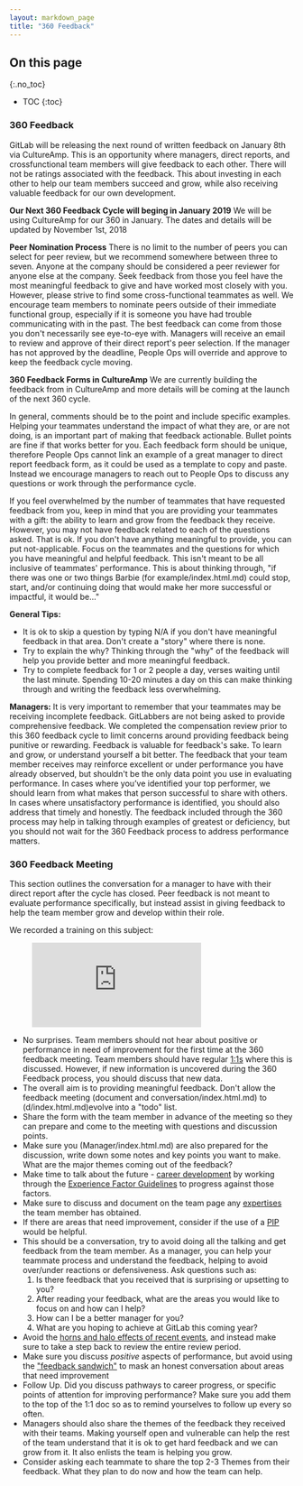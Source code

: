 ```yaml
---
layout: markdown_page
title: "360 Feedback"
---
```

## On this page
{:.no_toc}

- TOC
{:toc}


### 360 Feedback

GitLab will be releasing the next round of written feedback on January 8th via CultureAmp. This is an opportunity where managers, direct reports, and crossfunctional team members will give feedback to each other. There will not be ratings associated with the feedback. This about investing in each other to help our team members succeed and grow, while also receiving valuable feedback for our own development. 

**Our Next 360 Feedback Cycle will beging in January 2019**
We will be using CultureAmp for our 360 in January. The dates and details will be updated by November 1st, 2018


**Peer Nomination Process**
There is no limit to the number of peers you can select for peer review, but we recommend somewhere between three to seven. Anyone at the company should be considered a peer reviewer for anyone else at the company. Seek feedback from those you feel have the most meaningful feedback to give and have worked most closely with you. However, please strive to find some cross-functional teammates as well. We encourage team members to nominate peers outside of their immediate functional group, especially if it is someone you have had trouble communicating with in the past. The best feedback can come from those you don't necessarily see eye-to-eye with. Managers will receive an email to review and approve of their direct report's peer selection. If the manager has not approved by the deadline, People Ops will override and approve to keep the feedback cycle moving.

**360 Feedback Forms in CultureAmp**
We are currently building the feedback from in CultureAmp and more details will be coming at the launch of the next 360 cycle.

In general, comments should be to the point and include specific examples. Helping your teammates understand the impact of what they are, or are not doing, is an important part of making that feedback actionable. Bullet points are fine if that works better for you. Each feedback form should be unique, therefore People Ops cannot link an example of a great manager to direct report feedback form, as it could be used as a template to copy and paste. Instead we encourage managers to reach out to People Ops to discuss any questions or work through the performance cycle.

If you feel overwhelmed by the number of teammates that have requested feedback from you, keep in mind that you are providing your teammates with a gift: the ability to learn and grow from the feedback they receive. However, you may not have feedback related to each of the questions asked. That is ok. If you don't have anything meaningful to provide, you can put not-applicable. Focus on the teammates and the questions for which you have meaningful and helpful feedback. This isn't meant to be all inclusive of teammates' performance. This is about thinking through, "if there was one or two things Barbie (for example/index.html.md) could stop, start, and/or continuing doing that would make her more successful or impactful, it would be..."

**General Tips:**
* It is ok to skip a question by typing N/A if you don't have meaningful feedback in that area. Don't create a "story" where there is none.
* Try to explain the why? Thinking through the "why" of the feedback will help you provide better and more meaningful feedback.
* Try to complete feedback for 1 or 2 people a day, verses waiting until the last minute. Spending 10-20 minutes a day on this can make thinking through and writing the feedback less overwhelming.

**Managers:**
It is very important to remember that your teammates may be receiving incomplete feedback. GitLabbers are not being asked to provide comprehensive feedback. We completed the compensation review prior to this 360 feedback cycle to limit concerns around providing feedback being punitive or rewarding. Feedback is valuable for feedback's sake. To learn and grow, or understand yourself a bit better.  The feedback that your team member receives may reinforce excellent or under performance you have already observed, but shouldn't be the only data point you use in evaluating performance.  In cases where you’ve identified your top performer, we should learn from what makes that person successful to share with others. In cases where unsatisfactory performance is identified, you should also address that timely and honestly.  The feedback included through the 360 process may help in talking through examples of greatest or deficiency, but you should not wait for the 360 Feedback process to address performance matters.




### 360 Feedback Meeting

This section outlines the conversation for a manager to have with their direct report after the cycle has closed. Peer feedback is not meant to evaluate performance specifically, but instead assist in giving feedback to help the team member grow and develop within their role.

We recorded a training on this subject:

<figure class="video_container">
  <iframe src="https://www.youtube.com/embed/VK8cA8nYcoY" frameborder="0" allowfullscreen="true"> </iframe>
</figure>

* No surprises. Team members should not hear about positive or performance in need of improvement for the first time at the 360 feedback meeting. Team members should have regular [1:1s](https://github.com/isamu-isozaki/teamai_test/tree/master/leadership/1-1/index.html.md/index.html.md) where this is discussed. However, if new information is uncovered during the 360 Feedback process, you should discuss that new data.
* The overall aim is to providing meaningful feedback. Don't allow the feedback meeting (document and conversation/index.html.md) to (d/index.html.md)evolve into a "todo" list.
* Share the form with the team member in advance of the meeting so they can prepare and come to the meeting with questions and discussion points.
* Make sure you (Manager/index.html.md) are also prepared for the discussion, write down some notes and key points you want to make. What are the major themes coming out of the feedback?
* Make time to talk about the future - [career development](https://github.com/isamu-isozaki/teamai_test/tree/master/leadership/1-1/#career-development-discussion-at-the-1-1/index.html.md) by working through the [Experience Factor Guidelines](https://github.com/isamu-isozaki/teamai_test/tree/master/people-operations/global-compensation/#experience-factor-guidelines/index.html.md) to progress against those factors.
* Make sure to discuss and document on the team page any [expertises](/team/structure/#expert/index.html.md) the team member has obtained.
* If there are areas that need improvement, consider if the use of a [PIP](https://github.com/isamu-isozaki/teamai_test/tree/master/underperformance/index.html.md/index.html.md) would be helpful.
* This should be a conversation, try to avoid doing all the talking and get feedback from the team member. As a manager, you can help your teammate process and understand the feedback, helping to avoid over/under reactions or defensiveness.  Ask questions such as:
   1. Is there feedback that you received that is surprising or upsetting to you?
   1. After reading your feedback, what are the areas you would like to focus on and how can I help?
   1. How can I be a better manager for you?
   1. What are you hoping to achieve at GitLab this coming year?
* Avoid the [horns and halo effects of recent events](https://www.thebalance.com/effective-performance-review-tips-1918842/index.html.md), and instead make sure to take a step back to review the entire review period.
* Make sure you discuss _positive_ aspects of performance, but avoid using the ["feedback sandwich"](https://www.officevibe.com/blog/employee-feedback-examples/index.html.md) to mask an honest conversation about areas that need improvement
* Follow Up. Did you discuss pathways to career progress, or specific points of attention for improving performance? Make sure you add them to the top of the 1:1 doc so as to remind yourselves to follow up every so often.
* Managers should also share the themes of the feedback they received with their teams.  Making yourself open and vulnerable can help the rest of the team understand that it is ok to get hard feedback and we can grow from it.  It also enlists the team is helping you grow.
* Consider asking each teammate to share the top 2-3 Themes from their feedback. What they plan to do now and how the team can help.
